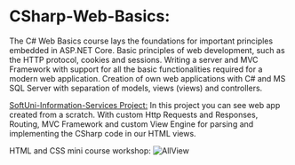 # CSharp-Web-Basics:
The C# Web Basics course lays the foundations for important principles embedded in ASP.NET Core. Basic principles of web development, such as the HTTP protocol, cookies and sessions. Writing a server and MVC Framework with support for all the basic functionalities required for a modern web application. Creation of own web applications with C# and MS SQL Server with separation of models, views (views) and controllers.

[SoftUni-Information-Services Project:](https://github.com/naidenpetrov00/CSharp-Web-Basics/tree/main/SoftUni-Information-Services/SIS "SoftUni-Information-Services Project")
In this project you can see web app created from a scratch.
With custom Http Requests and Responses, 
Routing, MVC Framework 
and custom View Engine for parsing and implementing the CSharp code in our HTML views.

HTML and CSS mini course workshop:
![AllView](https://user-images.githubusercontent.com/58266467/223400159-8132ba2f-b86e-40c3-802f-6c0841ec1c58.png)
